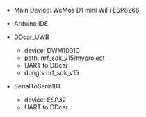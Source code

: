 * Main Device: WeMos D1 mini WiFi ESP8266
* Arduino IDE
  
* DDcar_UWB
    * device: DWM1001C
    * path: nrf_sdk_v15/myproject
    * UART to DDcar
    * dong's nrf_sdk_v15

* SerialToSerialBT
    * device: ESP32
    * UART to DDcar
